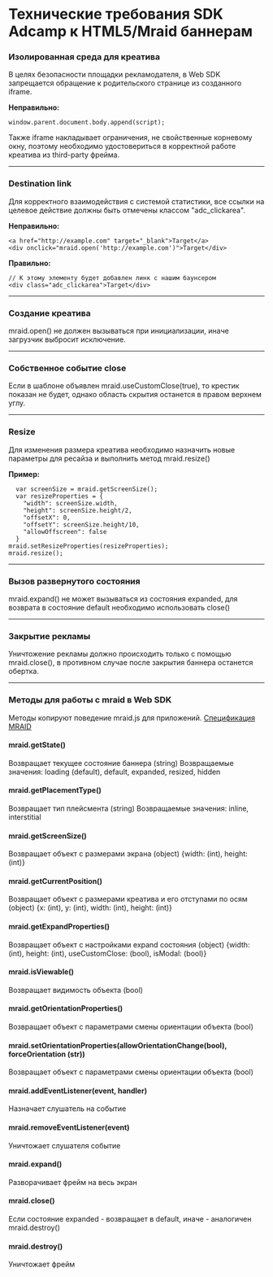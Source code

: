 # Технические требования SDK Adcamp к HTML5/Mraid баннерам

### Изолированная среда для креатива
В целях безопасности площадки рекламодателя, в Web SDK запрещается обращение к родительского странице из созданного iframe.

**Неправильно:**
```
window.parent.document.body.append(script);
```

Также iframe накладывает ограничения, не свойственные корневому окну, поэтому необходимо удостовериться в корректной работе креатива из third-party фрейма.
* * *

### Destination link
Для корректного взаимодействия с системой статистики, все ссылки на целевое действие должны быть отмечены классом "adc_clickarea".

**Неправильно:**
```
<a href="http://example.com" target="_blank">Target</a>
<div onclick="mraid.open('http://example.com')">Target</div>
```
**Правильно:**
```
// К этому элементу будет добавлен линк с нашим баунсером
<div class="adc_clickarea">Target</div>
```
* * *
### Создание креатива
mraid.open() не должен вызываться при инициализации, иначе загрузчик выбросит исключение.
* * *
### Собственное событие close
Если в шаблоне объявлен mraid.useCustomClose(true), то крестик показан не будет, однако область скрытия останется в правом верхнем углу.
* * *
### Resize
Для изменения размера креатива необходимо назначить новые параметры для ресайза и выполнить метод mraid.resize()

**Пример:**
```
  var screenSize = mraid.getScreenSize(); 
  var resizeProperties = { 
    "width": screenSize.width, 
    "height": screenSize.height/2, 
    "offsetX": 0,
    "offsetY": screenSize.height/10, 
    "allowOffscreen": false 
  }
mraid.setResizeProperties(resizeProperties);
mraid.resize(); 
```
* * *
### Вызов развернутого состояния
mraid.expand() не может вызываться из состояния expanded, для возврата в состояние default необходимо использовать close()
* * *
### Закрытие рекламы
Уничтожение рекламы должно происходить только с помощью mraid.close(), в противном случае после закрытия баннера останется обертка.
* * *
### Методы для работы с mraid в Web SDK

Методы копируют поведение mraid.js для приложений. [Спецификация MRAID](http://www.iab.net/media/file/IAB_MRAID_v2_FINAL.pdf)
#### mraid.getState()
Возвращает текущее состояние баннера (string)
Возвращаемые значения: loading (default), default, expanded, resized, hidden

#### mraid.getPlacementType()
Возвращает тип плейсмента (string)
Возвращаемые значения: inline, interstitial

#### mraid.getScreenSize()
Возвращает объект с размерами экрана (object)
{width: (int), height: (int)}

#### mraid.getCurrentPosition()
Возвращает объект с размерами креатива и его отступами по осям (object)
{x: (int), y: (int), width: (int), height: (int)}

#### mraid.getExpandProperties()
Возвращает объект с настройками expand состояния (object)
{width: (int), height: (int), useCustomClose: (bool), isModal: (bool)}

#### mraid.isViewable()
Возвращает видимость объекта (bool)

#### mraid.getOrientationProperties()
Возвращает объект с параметрами смены ориентации объекта (bool)

#### mraid.setOrientationProperties(allowOrientationChange(bool), forceOrientation (str))
Возвращает объект с параметрами смены ориентации объекта (bool)

#### mraid.addEventListener(event, handler)
Назначает слушатель на событие

#### mraid.removeEventListener(event)
Уничтожает слушателя событие

#### mraid.expand()
Разворачивает фрейм на весь экран

#### mraid.close()
Если состояние expanded - возвращает в default, иначе - аналогичен mraid.destroy()

#### mraid.destroy()
Уничтожает фрейм
